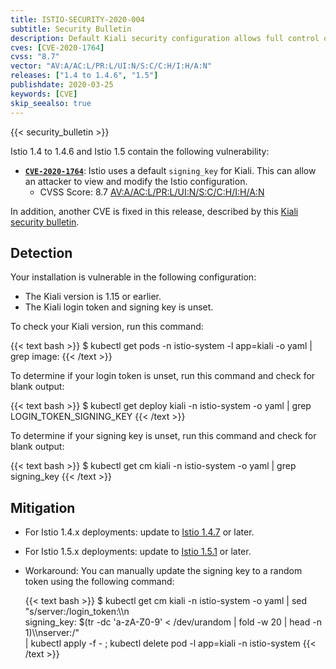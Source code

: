 ```yaml
---
title: ISTIO-SECURITY-2020-004
subtitle: Security Bulletin
description: Default Kiali security configuration allows full control of mesh.
cves: [CVE-2020-1764]
cvss: "8.7"
vector: "AV:A/AC:L/PR:L/UI:N/S:C/C:H/I:H/A:N"
releases: ["1.4 to 1.4.6", "1.5"]
publishdate: 2020-03-25
keywords: [CVE]
skip_seealso: true
---
```


{{< security_bulletin >}}

Istio 1.4 to 1.4.6 and Istio 1.5 contain the following vulnerability:

* __[`CVE-2020-1764`](https://cve.mitre.org/cgi-bin/cvename.cgi?name=CVE-2020-1764)__:
  Istio uses a default `signing_key` for Kiali. This can allow an attacker to view and modify the Istio configuration.
    * CVSS Score: 8.7 [AV:A/AC:L/PR:L/UI:N/S:C/C:H/I:H/A:N](https://nvd.nist.gov/vuln-metrics/cvss/v3-calculator?vector=AV:A/AC:L/PR:L/UI:N/S:C/C:H/I:H/A:N&version=3.1)

In addition, another CVE is fixed in this release, described by this
[Kiali security bulletin](https://kiali.io/news/security-bulletins/kiali-security-001/).

## Detection

Your installation is vulnerable in the following configuration:

* The Kiali version is 1.15 or earlier.
* The Kiali login token and signing key is unset.

To check your Kiali version, run this command:

{{< text bash >}}
$ kubectl get pods -n istio-system -l app=kiali -o yaml | grep image:
{{< /text >}}

To determine if your login token is unset, run this command and check for blank output:

{{< text bash >}}
$ kubectl get deploy kiali -n istio-system -o yaml | grep LOGIN_TOKEN_SIGNING_KEY
{{< /text >}}

To determine if your signing key is unset, run this command and check for blank output:

{{< text bash >}}
$ kubectl get cm kiali -n istio-system -o yaml | grep signing_key
{{< /text >}}

## Mitigation

* For Istio 1.4.x deployments: update to [Istio 1.4.7](/news/releases/1.4.x/announcing-1.4.7) or later.
* For Istio 1.5.x deployments: update to [Istio 1.5.1](/news/releases/1.4.x/announcing-1.5.1) or later.
* Workaround: You can manually update the signing key to a random token using the following command:

    {{< text bash >}}
    $ kubectl get cm kiali -n istio-system -o yaml | sed "s/server:/login_token:\\\n \
    signing_key: $(tr -dc 'a-zA-Z0-9' < /dev/urandom | fold -w 20 | head -n 1)\\\nserver:/" \
    | kubectl apply -f - ; kubectl delete pod -l app=kiali -n istio-system
    {{< /text >}}

